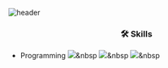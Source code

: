![header](https://capsule-render.vercel.app/api?type=waving&color=auto&height=300&section=header&text=Junho%20Park&fontSize=60)

<h3 align="center">🛠 Skills</h3>


* Programming
  <img src="https://img.shields.io/badge/C-A8B9CC?style=flat-square&logo=C&logoColor=white"/></a>&nbsp 
  <img src="https://img.shields.io/badge/C++-00599C?style=flat-square&logo=C%2B%2B&logoColor=white"/></a>&nbsp
  <img src="https://img.shields.io/badge/LTspice-900028?style=flat-square&logo=C%2B%2B&logoColor=white"/></a>&nbsp  

<!--
**officialboyy/officialboyy** is a ✨ _special_ ✨ repository because its `README.md` (this file) appears on your GitHub profile.

Here are some ideas to get you started:

- 🔭 I’m currently working on ...
- 🌱 I’m currently learning ...
- 👯 I’m looking to collaborate on ...
- 🤔 I’m looking for help with ...
- 💬 Ask me about ...
- 📫 How to reach me: ...
- 😄 Pronouns: ...
- ⚡ Fun fact: ...
-->
